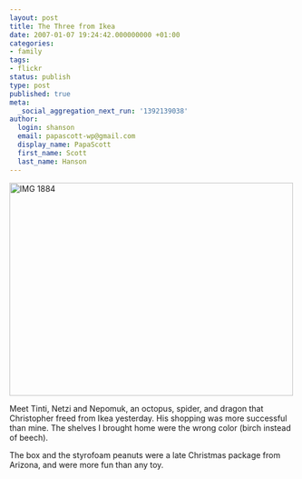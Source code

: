 ```yaml
---
layout: post
title: The Three from Ikea
date: 2007-01-07 19:24:42.000000000 +01:00
categories:
- family
tags:
- flickr
status: publish
type: post
published: true
meta:
  _social_aggregation_next_run: '1392139038'
author:
  login: shanson
  email: papascott-wp@gmail.com
  display_name: PapaScott
  first_name: Scott
  last_name: Hanson
---
```

<p><a href="http://www.flickr.com/photos/papascott/349217396/" title="Photo Sharing"><img src="http://farm1.static.flickr.com/134/349217396_1486c517fd.jpg" width="500" height="375" alt="IMG 1884" /></a></p>
<p>Meet Tinti, Netzi and Nepomuk, an octopus, spider, and dragon that Christopher freed from Ikea yesterday. His shopping was more successful than mine. The shelves I brought home were the wrong color (birch instead of beech).</p>
<p>The box and the styrofoam peanuts were a late Christmas package from Arizona, and were more fun than any toy.</p>
